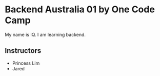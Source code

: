 # Backend Australia 01 by One Code Camp

My name is IQ. I am learning backend.


## Instructors

- Princess Lim
- Jared

